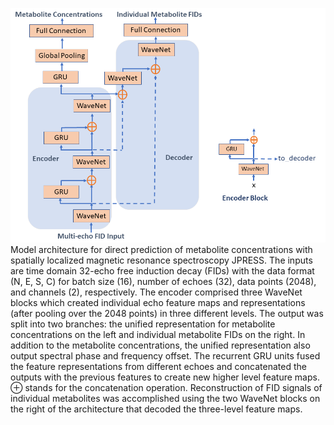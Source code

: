 ![](fig1.png)
Model architecture for direct prediction of metabolite concentrations with spatially localized magnetic resonance spectroscopy JPRESS. The inputs are time domain 32-echo free induction decay (FIDs) with the data format (N, E, S, C) for batch size (16), number of echoes (32), data points (2048), and channels (2), respectively. The encoder comprised three WaveNet blocks which created individual echo feature maps and representations (after pooling over the 2048 points) in three different levels. The output was split into two branches: the unified representation for metabolite concentrations on the left and individual metabolite FIDs on the right. In addition to the metabolite concentrations, the unified representation also output spectral phase and frequency offset. The recurrent GRU units fused the feature representations from different echoes and concatenated the outputs with the previous features to create new higher level feature maps. ⊕ stands for the concatenation operation. Reconstruction of FID signals of individual metabolites was accomplished using the two WaveNet blocks on the right of the architecture that decoded the three-level feature maps.
